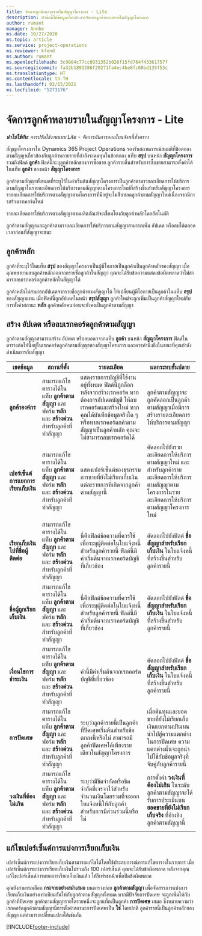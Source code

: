```yaml
---
title: จัดการลูกค้าหลายรายในสัญญาโครงการ - Lite
description: หัวข้อนี้ให้ข้อมูลเกี่ยวกับการจัดการลูกค้าหลายรายในสัญญาโครงการ
author: rumant
manager: Annbe
ms.date: 10/27/2020
ms.topic: article
ms.service: project-operations
ms.reviewer: kfend
ms.author: rumant
ms.openlocfilehash: 3c9804c77cc0931352b026f15fd764f43361757f
ms.sourcegitcommit: fa32b1893286f20271fa4ec4be8fc68bd135f53c
ms.translationtype: HT
ms.contentlocale: th-TH
ms.lasthandoff: 02/15/2021
ms.locfileid: "5273176"
---
```

# <a name="manage-multiple-customers-on-project-contracts---lite"></a>จัดการลูกค้าหลายรายในสัญญาโครงการ - Lite

_**นำไปใช้กับ:** การปรับใช้งานแบบ Lite - จัดการกับการออกใบแจ้งหนี้ชั่วคราว_

สัญญาโครงการใน Dynamics 365 Project Operations รองรับสถานการณ์สมมติที่ข้อตกลงตามสัญญาเกี่ยวข้องกับลูกค้าหลายรายที่กำลังระดมทุนในข้อตกลง แท็บ **สรุป** บนหน้า **สัญญาโครงการ** รวมถึงฟิลด์ **ลูกค้า** ฟิลด์นี้ระบุลูกค้าหลักของการซื้อขาย ลูกค้ารายอื่นสำหรับการซื้อขายสามารถตั้งค่าได้ในแท็บ **ลูกค้า** ของหน้า **สัญญาโครงการ**

ลูกค้าตามสัญญาทั้งหมดที่ระบุไว้ในค่าเริ่มต้นสัญญาโครงการเป็นลูกค้าตามรายละเอียดการให้บริการตามสัญญาในรายละเอียดการให้บริการตามสัญญาตามโครงการใหม่ที่สร้างขึ้นสำหรับสัญญาโครงการ รายละเอียดการให้บริการตามสัญญาตามโครงการที่มีอยู่จะไม่สืบทอดลูกค้าตามสัญญาใหม่เนื่องจากมีการสร้างเรกคอร์ดใหม่

รายละเอียดการให้บริการตามสัญญาตามผลิตภัณฑ์จะเชื่อมโยงกับลูกค้าหลักโดยอัตโนมัติ

ลูกค้าตามสัญญาและลูกค้าตามรายละเอียดการให้บริการตามสัญญาสามารถเพิ่ม อัปเดต หรือลบได้ตลอดเวลาก่อนที่สัญญาจะชนะ

## <a name="primary-customer"></a>ลูกค้าหลัก

ลูกค้าที่ระบุไว้ในแท็บ **สรุป** ของสัญญาโครงกาเป็นผู้มีโอกาสเป็นลูกค้าเป็นลูกค้าหลักของสัญญา เมื่อคุณพยายามลบลูกค้าหลักออกจากรายชื่อลูกค้าในสัญญา คุณจะได้รับข้อความแสดงข้อผิดพลาดว่าไม่สามารถลบเรกคอร์ดลูกค้าหลักในสัญญาได้

ลูกค้าหลักไม่สามารถอัปเดตจากรายชื่อลูกค้าตามสัญญาได้ ให้เปลี่ยนผู้มีโอกาสเป็นลูกค้าในแท็บ **สรุป** ของสัญญาแทน เมื่อฟิลด์นี้ถูกอัปเดตในหน้า **สรุปสัญญา** ลูกค้าใหม่จะถูกเพิ่มเป็นลูกค้าสัญญาใหม่กับการตั้งค่าสถานะ **หลัก** ลูกค้าหลักคนก่อนจะยังคงเป็นลูกค้าตามสัญญา

## <a name="create-update-or-delete-a-contract-customer-record"></a>สร้าง อัปเดต หรือลบเรกคอร์ดลูกค้าตามสัญญา

ลูกค้าตามสัญญาสามารถสร้าง อัปเดต หรือลบออกจากแท็บ **ลูกค้า** บนหน้า **สัญญาโครงการ** ฟิลด์ในตารางต่อไปนี้อยู่ในเรกคอร์ดลูกค้าตามสัญญาของสัญญาโครงการ และควรคำนึงถึงในขณะที่คุณกำลังดำเนินการกับสัญญา

| เขตข้อมูล | สถานที่ตั้ง | รายละเอียด | ผลกระทบขั้นปลาย |
| --- | --- | --- | --- |
| **ลูกค้าองค์กร** | สามารถแก้ไขตารางได้ในแท็บ **ลูกค้าตามสัญญา** และฟอร์ม **หลัก** และ **สร้างด่วน** สำหรับลูกค้าที่ทำสัญญา | แสดงรายการบัญชีที่ใช้งานอยู่ทั้งหมด ฟิลด์นี้ถูกล็อกหลังจากสร้างเรกคอร์ด หากต้องการอัปเดตบัญชี ให้ลบเรกคอร์ดและสร้างใหม่ หากคุณได้บันทึกข้อมูลจริงใด ๆ หรือหากเรกคอร์ดกค้าตามสัญญาเป็นลูกค้าหลัก คุณจะไม่สามารถลบเรกคอร์ดได้ | ลูกค้าตามสัญญาจะถูกคัดลอกเป็นลูกค้าตามสัญญาเมื่อมีการสร้างรายละเอียดการให้บริการตามสัญญา |
| **เปอร์เซ็นต์การแยกการเรียกเก็บเงิน** | สามารถแก้ไขตารางได้ในแท็บ **ลูกค้าตามสัญญา** และฟอร์ม **หลัก** และ **สร้างด่วน** สำหรับลูกค้าที่ทำสัญญา | แสดงเปอร์เซ็นต์ของธุรกรรมการขายที่ยังไม่เรียกเก็บเงินแต่ละรายการที่เกิดจากลูกค้าตามสัญญานี้ | คัดลอกไปยังรายละเอียดการให้บริการตามสัญญาใหม่ และสำหรับลูกค้ารายละเอียดการให้บริการตามสัญญาตามโครงการในรายละเอียดการให้บริการตามสัญญาโครงการใหม่ |
| **เรียกเก็บเงินไปที่ชื่อผู้ติดต่อ** | สามารถแก้ไขตารางได้ในแท็บ **ลูกค้าตามสัญญา** และฟอร์ม **หลัก** และ **สร้างด่วน** สำหรับลูกค้าที่ทำสัญญา | นี่คือฟิลด์ข้อความที่ควรใช้เพื่อระบุผู้ติดต่อในใบแจ้งหนี้สำหรับลูกค้ารายนี้ ฟิลด์นี้มีค่าเริ่มต้นจากเรกคอร์ดบัญชีที่เกี่ยวข้อง | คัดลอกไปยังฟิลด์ **ชื่อสัญญาสำหรับเรียกเก็บเงิน** ในใบแจ้งหนี้ที่สร้างขึ้นสำหรับลูกค้ารายนี้ |
| **ชื่อผู้ถูกเรียกเก็บเงิน** | สามารถแก้ไขตารางได้ในแท็บ **ลูกค้าตามสัญญา** และฟอร์ม **หลัก** และ **สร้างด่วน** สำหรับลูกค้าที่ทำสัญญา | นี่คือฟิลด์ข้อความที่ควรใช้เพื่อระบุผู้ติดต่อในใบแจ้งหนี้สำหรับลูกค้ารายนี้ ฟิลด์นี้มีค่าเริ่มต้นจากเรกคอร์ดบัญชีที่เกี่ยวข้อง | คัดลอกไปยังฟิลด์ **ชื่อสัญญาสำหรับเรียกเก็บเงิน** ในใบแจ้งหนี้ที่สร้างขึ้นสำหรับลูกค้ารายนี้ |
| **เงื่อนไขการชำระเงิน** | สามารถแก้ไขตารางได้ในแท็บ **ลูกค้าตามสัญญา** และฟอร์ม **หลัก** และ **สร้างด่วน** สำหรับลูกค้าที่ทำสัญญา | ค่านี้มีค่าเริ่มต้นจากเรกคอร์ดบัญชีที่เกี่ยวข้อง | คัดลอกไปยังฟิลด์ **ชื่อสัญญาสำหรับเรียกเก็บเงิน** ในใบแจ้งหนี้ที่สร้างขึ้นสำหรับลูกค้ารายนี้ |
| **การปัดเศษ** | สามารถแก้ไขตารางได้ในแท็บ **ลูกค้าตามสัญญา** และฟอร์ม **หลัก** และ **สร้างด่วน** สำหรับลูกค้าที่ทำสัญญา | ระบุว่าลูกค้ารายนี้เป็นลูกค้าที่ปัดเศษเริ่มต้นสำหรับข้อตกลงนี้หรือไม่ สามารถมีลูกค้าปัดเศษได้เพียงรายเดียวในสัญญาโครงการ | เมื่อต้นทุนและยอดขายที่ยังไม่เรียกเก็บเงินแยกตามปริมาณนำไปสู่ความแตกต่างในการปัดเศษ ความแตกต่างนั้นจะถูกนำไปใช้กับข้อมูลจริงที่จับคู่กับลูกค้ารายนี้ |
| **วงเงินที่ต้องไม่เกิน** | สามารถแก้ไขตารางได้ในแท็บ **ลูกค้าตามสัญญา** และฟอร์ม **หลัก** และ **สร้างด่วน** สำหรับลูกค้าที่ทำสัญญา | ระบุว่ามีขีดจำกัดหรือขีดจำกัดที่เจรจาไว้สำหรับจำนวนเงินโดยรวมที่จะออกใบแจ้งหนี้ให้กับลูกค้าสำหรับการมีส่วนร่วมนี้หรือไม่ | การตั้งค่า **วงเงินที่ต้องไม่เกิน** ในระดับลูกค้าตามสัญญาจะได้รับการประเมินบน **ยอดขายที่ยังไม่เรียกเก็บจริง** ที่อ้างอิงลูกค้าตามสัญญานี้ |

## <a name="edit-billing-split-percentages"></a>แก้ไขเปอร์เซ็นต์การแบ่งการเรียกเก็บเงิน

เปอร์เซ็นต์การแบ่งการเรียกเก็บเงินสามารถแก้ไขได้โดยใช้ประสบการณ์การแก้ไขตารางในรายการ เมื่อเปอร์เซ็นต์การแบ่งการเรียกเก็บเงินไม่รวมถึง 100 เปอร์เซ็นต์ คุณจะได้รับข้อผิดพลาด หลังจากคุณแก้ไขเปอร์เซ็นต์การแยกการเรียกเก็บเงินแล้ว ให้รีเฟรชหน้าเพื่อปิดข้อผิดพลาด

คุณยังสามารถเลือก **กระจายอย่างสม่ำเสมอ** บนตารางย่อย **ลูกค้าตามสัญญา** เพื่อจัดสรรการแบ่งการเรียกเก็บเงินอย่างเท่าเทียมกันให้กับลูกค้าตามสัญญาทั้งหมด หากมีปัจจัยการปัดเศษ จะถูกเพิ่มให้กับลูกค้าที่ปัดเศษ ลูกค้าตามสัญญารายใดรายหนึ่งจะถูกแท็กเป็นลูกค้า **การปัดเศษ** เสมอ ซึ่งหมายความว่าเรกคอร์ดลูกค้าตามสัญญามีการตั้งค่าสถานะการปัดเศษเป็น **ใช่** โดยปกติ ลูกค้ารายนี้เป็นลูกค้าหลักของสัญญา แต่สามารถเปลี่ยนแปลงได้เช่นกัน


[!INCLUDE[footer-include](../../includes/footer-banner.md)]